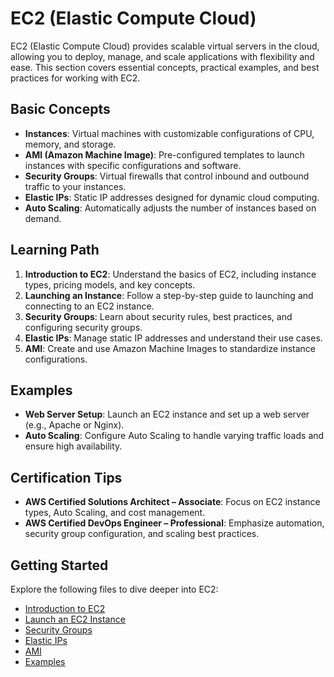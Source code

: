 # EC2 (Elastic Compute Cloud)

EC2 (Elastic Compute Cloud) provides scalable virtual servers in the cloud, allowing you to deploy, manage, and scale applications with flexibility and ease. This section covers essential concepts, practical examples, and best practices for working with EC2.

## Basic Concepts

- **Instances**: Virtual machines with customizable configurations of CPU, memory, and storage.
- **AMI (Amazon Machine Image)**: Pre-configured templates to launch instances with specific configurations and software.
- **Security Groups**: Virtual firewalls that control inbound and outbound traffic to your instances.
- **Elastic IPs**: Static IP addresses designed for dynamic cloud computing.
- **Auto Scaling**: Automatically adjusts the number of instances based on demand.

## Learning Path

1. **Introduction to EC2**: Understand the basics of EC2, including instance types, pricing models, and key concepts.
2. **Launching an Instance**: Follow a step-by-step guide to launching and connecting to an EC2 instance.
3. **Security Groups**: Learn about security rules, best practices, and configuring security groups.
4. **Elastic IPs**: Manage static IP addresses and understand their use cases.
5. **AMI**: Create and use Amazon Machine Images to standardize instance configurations.

## Examples

- **Web Server Setup**: Launch an EC2 instance and set up a web server (e.g., Apache or Nginx).
- **Auto Scaling**: Configure Auto Scaling to handle varying traffic loads and ensure high availability.

## Certification Tips

- **AWS Certified Solutions Architect – Associate**: Focus on EC2 instance types, Auto Scaling, and cost management.
- **AWS Certified DevOps Engineer – Professional**: Emphasize automation, security group configuration, and scaling best practices.

## Getting Started

Explore the following files to dive deeper into EC2:

- [Introduction to EC2](01-Introduction-to-EC2.md)
- [Launch an EC2 Instance](02-Launch-an-EC2-Instance.md)
- [Security Groups](03-Security-Groups.md)
- [Elastic IPs](04-Elastic-IPs.md)
- [AMI](05-AMI.md)
- [Examples](examples/)
